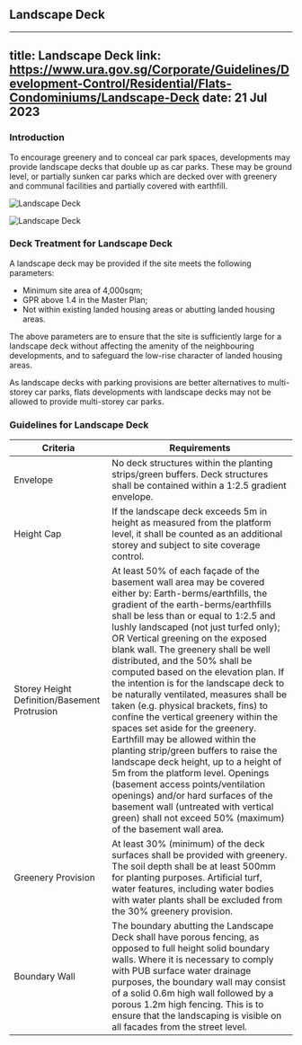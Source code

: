 
## Landscape Deck
---
title: Landscape Deck
link: https://www.ura.gov.sg/Corporate/Guidelines/Development-Control/Residential/Flats-Condominiums/Landscape-Deck
date: 21 Jul 2023
---

### Introduction

To encourage greenery and to conceal car park spaces, developments may provide landscape decks that double up as car parks. These may be ground level, or partially sunken car parks which are decked over with greenery and communal facilities and partially covered with earthfill.

![Landscape Deck](https://www.ura.gov.sg/-/media/Corporate/Guidelines/Development-control/Flats-Condominiums/F12_Landscape_Deck.jpg?h=100%25&w=100%25)

![Landscape Deck](https://www.ura.gov.sg/-/media/Corporate/Guidelines/Development-control/Flats-Condominiums/F13_Landscape_Deck.jpg?h=100%25&w=100%25)

### Deck Treatment for Landscape Deck

A landscape deck may be provided if the site meets the following parameters:

- Minimum site area of 4,000sqm;
- GPR above 1.4 in the Master Plan;
- Not within existing landed housing areas or abutting landed housing areas.

The above parameters are to ensure that the site is sufficiently large for a landscape deck without affecting the amenity of the neighbouring developments, and to safeguard the low-rise character of landed housing areas.

As landscape decks with parking provisions are better alternatives to multi-storey car parks, flats developments with landscape decks may not be allowed to provide multi-storey car parks.

### Guidelines for Landscape Deck

| Criteria                                     | Requirements                                                                                                                                                                                                                                                                                                                                                                                                                                                                                                                                                                                                                                                                                                                                                                                                                                                                                                                                        |
| -------------------------------------------- | --------------------------------------------------------------------------------------------------------------------------------------------------------------------------------------------------------------------------------------------------------------------------------------------------------------------------------------------------------------------------------------------------------------------------------------------------------------------------------------------------------------------------------------------------------------------------------------------------------------------------------------------------------------------------------------------------------------------------------------------------------------------------------------------------------------------------------------------------------------------------------------------------------------------------------------------------- |
| Envelope                                     | No deck structures within the planting strips/green buffers. Deck structures shall be contained within a 1:2.5 gradient envelope.                                                                                                                                                                                                                                                                                                                                                                                                                                                                                                                                                                                                                                                                                                                                                                                                                   |
| Height Cap                                   | If the landscape deck exceeds 5m in height as measured from the platform level, it shall be counted as an additional storey and subject to site coverage control.                                                                                                                                                                                                                                                                                                                                                                                                                                                                                                                                                                                                                                                                                                                                                                                   |
| Storey Height Definition/Basement Protrusion | At least 50% of each façade of the basement wall area may be covered either by: Earth-berms/earthfills, the gradient of the earth-berms/earthfills shall be less than or equal to 1:2.5 and lushly landscaped (not just turfed only); OR Vertical greening on the exposed blank wall. The greenery shall be well distributed, and the 50% shall be computed based on the elevation plan. If the intention is for the landscape deck to be naturally ventilated, measures shall be taken (e.g. physical brackets, fins) to confine the vertical greenery within the spaces set aside for the greenery. Earthfill may be allowed within the planting strip/green buffers to raise the landscape deck height, up to a height of 5m from the platform level. Openings (basement access points/ventilation openings) and/or hard surfaces of the basement wall (untreated with vertical green) shall not exceed 50% (maximum) of the basement wall area. |
| Greenery Provision                           | At least 30% (minimum) of the deck surfaces shall be provided with greenery. The soil depth shall be at least 500mm for planting purposes. Artificial turf, water features, including water bodies with water plants shall be excluded from the 30% greenery provision.                                                                                                                                                                                                                                                                                                                                                                                                                                                                                                                                                                                                                                                                             |
| Boundary Wall                                | The boundary abutting the Landscape Deck shall have porous fencing, as opposed to full height solid boundary walls. Where it is necessary to comply with PUB surface water drainage purposes, the boundary wall may consist of a solid 0.6m high wall followed by a porous 1.2m high fencing. This is to ensure that the landscaping is visible on all facades from the street level.                                                                                                                                                                                                                                                                                                                                                                                                                                                                                                                                                               |
